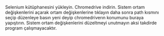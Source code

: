 Selenium kütüphanesini yükleyin.
Chromedrive indirin.
Sistem ortam değişkenlerini açarak ortam değişkenlerine tıklayın daha sonra path kısmını seçip düzenleye basın yeni deyip chromedriverın konumunu buraya yapıştırın.
Sistem ortam değişkenlerini düzeltmeyi unutmayın aksi takdirde program çalışmayacaktır.
